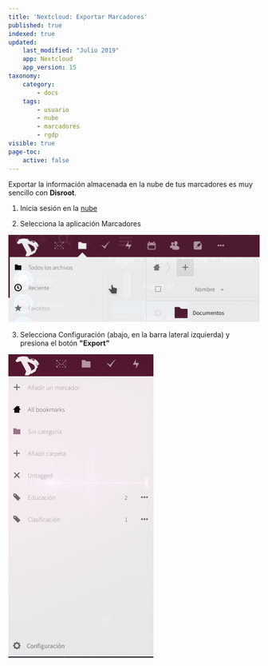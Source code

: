 ```yaml
---
title: 'Nextcloud: Exportar Marcadores'
published: true
indexed: true
updated:
    last_modified: "Julio 2019"		
    app: Nextcloud
    app_version: 15
taxonomy:
    category:
        - docs
    tags:
        - usuario
        - nube
        - marcadores
        - rgdp
visible: true
page-toc:
    active: false
---
```


Exportar la información almacenada en la nube de tus marcadores es muy sencillo con **Disroot**.

1. Inicia sesión en la [nube](https://cloud.disroot.org)

2. Selecciona la aplicación Marcadores

![](es/select_app.gif)

3. Selecciona Configuración (abajo, en la barra lateral izquierda) y presiona el botón **"Export"**

![](es/export.gif)
